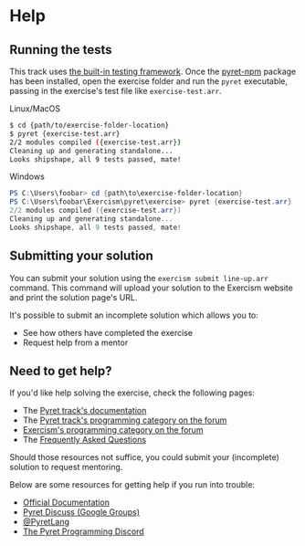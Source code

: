 # Help

## Running the tests

This track uses [the built-in testing framework][testing-docs].
Once the [pyret-npm][pyret-npm] package has been installed, open the exercise folder and run the `pyret` executable, passing in the exercise's test file like `exercise-test.arr`.

Linux/MacOS

```bash
$ cd {path/to/exercise-folder-location}
$ pyret {exercise-test.arr}
2/2 modules compiled ({exercise-test.arr})
Cleaning up and generating standalone...
Looks shipshape, all 9 tests passed, mate!
```

Windows

```powershell
PS C:\Users\foobar> cd {path\to\exercise-folder-location}
PS C:\Users\foobar\Exercism\pyret\exercise> pyret {exercise-test.arr}
2/2 modules compiled ({exercise-test.arr})
Cleaning up and generating standalone...
Looks shipshape, all 9 tests passed, mate!
```

[testing-docs]: https://pyret.org/docs/latest/testing.html
[pyret-npm]: https://www.npmjs.com/package/pyret-npm

## Submitting your solution

You can submit your solution using the `exercism submit line-up.arr` command.
This command will upload your solution to the Exercism website and print the solution page's URL.

It's possible to submit an incomplete solution which allows you to:

- See how others have completed the exercise
- Request help from a mentor

## Need to get help?

If you'd like help solving the exercise, check the following pages:

- The [Pyret track's documentation](https://exercism.org/docs/tracks/pyret)
- The [Pyret track's programming category on the forum](https://forum.exercism.org/c/programming/pyret)
- [Exercism's programming category on the forum](https://forum.exercism.org/c/programming/5)
- The [Frequently Asked Questions](https://exercism.org/docs/using/faqs)

Should those resources not suffice, you could submit your (incomplete) solution to request mentoring.

Below are some resources for getting help if you run into trouble:

* [Official Documentation][official-docs]
* [Pyret Discuss (Google Groups)][google-groups]
* [@PyretLang][pyret-twitter]
* [The Pyret Programming Discord][pyret-discord]

[official-docs]: https://pyret.org/docs/latest/
[google-groups]: https://groups.google.com/g/pyret-discuss
[pyret-twitter]: https://twitter.com/pyretlang
[pyret-discord]: https://discord.com/invite/7aFMB3b6Mt